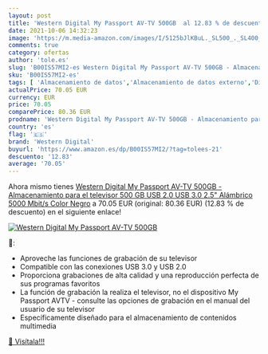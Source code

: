 ```yaml
---
layout: post
title: 'Western Digital My Passport AV-TV 500GB  al 12.83 % de descuento'
date: 2021-10-06 14:32:23
image: 'https://m.media-amazon.com/images/I/5125bJlKBuL._SL500_._SL400_.jpg'
comments: true
category: ofertas
author: 'tole.es'
slug: 'B00IS57MI2-es Western Digital My Passport AV-TV 500GB - Almacenamiento...'
sku: 'B00IS57MI2-es'
tags: [ 'Almacenamiento de datos','Almacenamiento de datos externo','Discos duros externos','Informática','televisor','western digital', ]
actualPrice: 70.05 EUR
currency: EUR
price: 70.05
comparePrice: 80.36 EUR
prodname: 'Western Digital My Passport AV-TV 500GB - Almacenamiento para el televisor  500 GB  USB 2.0  USB 3.0  2.5"  Alámbrico  5000 Mbit/s   Color Negro'
country: 'es'
flag: '🇪🇸'
brand: 'Western Digital'
buyurl: 'https://www.amazon.es/dp/B00IS57MI2/?tag=tolees-21'
descuento: '12.83'
average: '70.05'
---
```


Ahora mismo tienes [Western Digital My Passport AV-TV 500GB - Almacenamiento para el televisor  500 GB  USB 2.0  USB 3.0  2.5"  Alámbrico  5000 Mbit/s   Color Negro](https://www.amazon.es/dp/B00IS57MI2/?tag=tolees-21) a 70.05 EUR (original: 80.36 EUR) (12.83 %  de descuento) en el siguiente enlace!

[![Western Digital My Passport AV-TV 500GB ](https://m.media-amazon.com/images/I/5125bJlKBuL._SL500_._SL400_.jpg)](https://www.amazon.es/dp/B00IS57MI2/?tag=tolees-21)

🔎:

- Aproveche las funciones de grabación de su televisor
- Compatible con las conexiones USB 3.0 y USB 2.0
- Proporciona grabaciones de alta calidad y una reproducción perfecta de sus programas favoritos
- La función de grabación la realiza el televisor, no el dispositivo My Passport AVTV - consulte las opciones de grabación en el manual del usuario de su televisor
- Específicamente diseñado para el almacenamiento de contenidos multimedia

[🛒 Visítala!!!](https://www.amazon.es/dp/B00IS57MI2/?tag=tolees-21)
